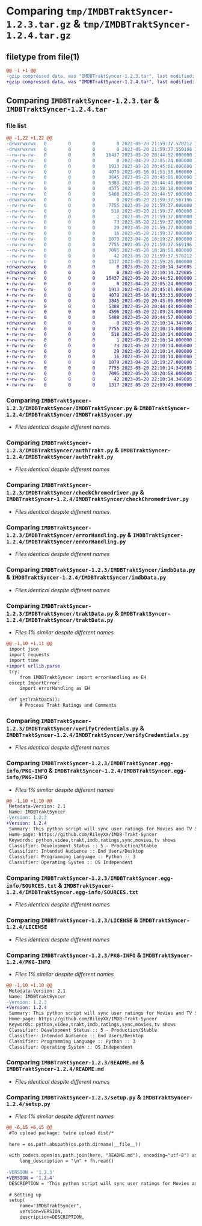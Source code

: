 # Comparing `tmp/IMDBTraktSyncer-1.2.3.tar.gz` & `tmp/IMDBTraktSyncer-1.2.4.tar.gz`

## filetype from file(1)

```diff
@@ -1 +1 @@
-gzip compressed data, was "IMDBTraktSyncer-1.2.3.tar", last modified: Sat May 20 21:59:37 2023, max compression
+gzip compressed data, was "IMDBTraktSyncer-1.2.4.tar", last modified: Sat May 20 22:10:14 2023, max compression
```

## Comparing `IMDBTraktSyncer-1.2.3.tar` & `IMDBTraktSyncer-1.2.4.tar`

### file list

```diff
@@ -1,22 +1,22 @@
-drwxrwxrwx   0        0        0        0 2023-05-20 21:59:37.570212 IMDBTraktSyncer-1.2.3/
-drwxrwxrwx   0        0        0        0 2023-05-20 21:59:37.550198 IMDBTraktSyncer-1.2.3/IMDBTraktSyncer/
--rw-rw-rw-   0        0        0    16437 2023-05-20 20:44:52.000000 IMDBTraktSyncer-1.2.3/IMDBTraktSyncer/IMDBTraktSyncer.py
--rw-rw-rw-   0        0        0        0 2023-04-29 22:05:24.000000 IMDBTraktSyncer-1.2.3/IMDBTraktSyncer/__init__.py
--rw-rw-rw-   0        0        0     1913 2023-05-20 20:45:01.000000 IMDBTraktSyncer-1.2.3/IMDBTraktSyncer/authTrakt.py
--rw-rw-rw-   0        0        0     4079 2023-05-16 01:53:33.000000 IMDBTraktSyncer-1.2.3/IMDBTraktSyncer/checkChromedriver.py
--rw-rw-rw-   0        0        0     3845 2023-05-20 20:45:06.000000 IMDBTraktSyncer-1.2.3/IMDBTraktSyncer/errorHandling.py
--rw-rw-rw-   0        0        0     5388 2023-05-20 20:44:48.000000 IMDBTraktSyncer-1.2.3/IMDBTraktSyncer/imdbData.py
--rw-rw-rw-   0        0        0     4575 2023-05-20 21:58:18.000000 IMDBTraktSyncer-1.2.3/IMDBTraktSyncer/traktData.py
--rw-rw-rw-   0        0        0     5488 2023-05-20 20:44:57.000000 IMDBTraktSyncer-1.2.3/IMDBTraktSyncer/verifyCredentials.py
-drwxrwxrwx   0        0        0        0 2023-05-20 21:59:37.567196 IMDBTraktSyncer-1.2.3/IMDBTraktSyncer.egg-info/
--rw-rw-rw-   0        0        0     7755 2023-05-20 21:59:37.000000 IMDBTraktSyncer-1.2.3/IMDBTraktSyncer.egg-info/PKG-INFO
--rw-rw-rw-   0        0        0      518 2023-05-20 21:59:37.000000 IMDBTraktSyncer-1.2.3/IMDBTraktSyncer.egg-info/SOURCES.txt
--rw-rw-rw-   0        0        0        1 2023-05-20 21:59:37.000000 IMDBTraktSyncer-1.2.3/IMDBTraktSyncer.egg-info/dependency_links.txt
--rw-rw-rw-   0        0        0       73 2023-05-20 21:59:37.000000 IMDBTraktSyncer-1.2.3/IMDBTraktSyncer.egg-info/entry_points.txt
--rw-rw-rw-   0        0        0       29 2023-05-20 21:59:37.000000 IMDBTraktSyncer-1.2.3/IMDBTraktSyncer.egg-info/requires.txt
--rw-rw-rw-   0        0        0       16 2023-05-20 21:59:37.000000 IMDBTraktSyncer-1.2.3/IMDBTraktSyncer.egg-info/top_level.txt
--rw-rw-rw-   0        0        0     1079 2023-04-26 18:19:27.000000 IMDBTraktSyncer-1.2.3/LICENSE
--rw-rw-rw-   0        0        0     7755 2023-05-20 21:59:37.569196 IMDBTraktSyncer-1.2.3/PKG-INFO
--rw-rw-rw-   0        0        0     7095 2023-05-20 18:20:58.000000 IMDBTraktSyncer-1.2.3/README.md
--rw-rw-rw-   0        0        0       42 2023-05-20 21:59:37.570212 IMDBTraktSyncer-1.2.3/setup.cfg
--rw-rw-rw-   0        0        0     1317 2023-05-20 21:59:26.000000 IMDBTraktSyncer-1.2.3/setup.py
+drwxrwxrwx   0        0        0        0 2023-05-20 22:10:14.349085 IMDBTraktSyncer-1.2.4/
+drwxrwxrwx   0        0        0        0 2023-05-20 22:10:14.329085 IMDBTraktSyncer-1.2.4/IMDBTraktSyncer/
+-rw-rw-rw-   0        0        0    16437 2023-05-20 20:44:52.000000 IMDBTraktSyncer-1.2.4/IMDBTraktSyncer/IMDBTraktSyncer.py
+-rw-rw-rw-   0        0        0        0 2023-04-29 22:05:24.000000 IMDBTraktSyncer-1.2.4/IMDBTraktSyncer/__init__.py
+-rw-rw-rw-   0        0        0     1913 2023-05-20 20:45:01.000000 IMDBTraktSyncer-1.2.4/IMDBTraktSyncer/authTrakt.py
+-rw-rw-rw-   0        0        0     4079 2023-05-16 01:53:33.000000 IMDBTraktSyncer-1.2.4/IMDBTraktSyncer/checkChromedriver.py
+-rw-rw-rw-   0        0        0     3845 2023-05-20 20:45:06.000000 IMDBTraktSyncer-1.2.4/IMDBTraktSyncer/errorHandling.py
+-rw-rw-rw-   0        0        0     5388 2023-05-20 20:44:48.000000 IMDBTraktSyncer-1.2.4/IMDBTraktSyncer/imdbData.py
+-rw-rw-rw-   0        0        0     4596 2023-05-20 22:09:24.000000 IMDBTraktSyncer-1.2.4/IMDBTraktSyncer/traktData.py
+-rw-rw-rw-   0        0        0     5488 2023-05-20 20:44:57.000000 IMDBTraktSyncer-1.2.4/IMDBTraktSyncer/verifyCredentials.py
+drwxrwxrwx   0        0        0        0 2023-05-20 22:10:14.347086 IMDBTraktSyncer-1.2.4/IMDBTraktSyncer.egg-info/
+-rw-rw-rw-   0        0        0     7755 2023-05-20 22:10:14.000000 IMDBTraktSyncer-1.2.4/IMDBTraktSyncer.egg-info/PKG-INFO
+-rw-rw-rw-   0        0        0      518 2023-05-20 22:10:14.000000 IMDBTraktSyncer-1.2.4/IMDBTraktSyncer.egg-info/SOURCES.txt
+-rw-rw-rw-   0        0        0        1 2023-05-20 22:10:14.000000 IMDBTraktSyncer-1.2.4/IMDBTraktSyncer.egg-info/dependency_links.txt
+-rw-rw-rw-   0        0        0       73 2023-05-20 22:10:14.000000 IMDBTraktSyncer-1.2.4/IMDBTraktSyncer.egg-info/entry_points.txt
+-rw-rw-rw-   0        0        0       29 2023-05-20 22:10:14.000000 IMDBTraktSyncer-1.2.4/IMDBTraktSyncer.egg-info/requires.txt
+-rw-rw-rw-   0        0        0       16 2023-05-20 22:10:14.000000 IMDBTraktSyncer-1.2.4/IMDBTraktSyncer.egg-info/top_level.txt
+-rw-rw-rw-   0        0        0     1079 2023-04-26 18:19:27.000000 IMDBTraktSyncer-1.2.4/LICENSE
+-rw-rw-rw-   0        0        0     7755 2023-05-20 22:10:14.349085 IMDBTraktSyncer-1.2.4/PKG-INFO
+-rw-rw-rw-   0        0        0     7095 2023-05-20 18:20:58.000000 IMDBTraktSyncer-1.2.4/README.md
+-rw-rw-rw-   0        0        0       42 2023-05-20 22:10:14.349085 IMDBTraktSyncer-1.2.4/setup.cfg
+-rw-rw-rw-   0        0        0     1317 2023-05-20 22:09:49.000000 IMDBTraktSyncer-1.2.4/setup.py
```

### Comparing `IMDBTraktSyncer-1.2.3/IMDBTraktSyncer/IMDBTraktSyncer.py` & `IMDBTraktSyncer-1.2.4/IMDBTraktSyncer/IMDBTraktSyncer.py`

 * *Files identical despite different names*

### Comparing `IMDBTraktSyncer-1.2.3/IMDBTraktSyncer/authTrakt.py` & `IMDBTraktSyncer-1.2.4/IMDBTraktSyncer/authTrakt.py`

 * *Files identical despite different names*

### Comparing `IMDBTraktSyncer-1.2.3/IMDBTraktSyncer/checkChromedriver.py` & `IMDBTraktSyncer-1.2.4/IMDBTraktSyncer/checkChromedriver.py`

 * *Files identical despite different names*

### Comparing `IMDBTraktSyncer-1.2.3/IMDBTraktSyncer/errorHandling.py` & `IMDBTraktSyncer-1.2.4/IMDBTraktSyncer/errorHandling.py`

 * *Files identical despite different names*

### Comparing `IMDBTraktSyncer-1.2.3/IMDBTraktSyncer/imdbData.py` & `IMDBTraktSyncer-1.2.4/IMDBTraktSyncer/imdbData.py`

 * *Files identical despite different names*

### Comparing `IMDBTraktSyncer-1.2.3/IMDBTraktSyncer/traktData.py` & `IMDBTraktSyncer-1.2.4/IMDBTraktSyncer/traktData.py`

 * *Files 1% similar despite different names*

```diff
@@ -1,10 +1,11 @@
 import json
 import requests
 import time
+import urllib.parse
 try:
     from IMDBTraktSyncer import errorHandling as EH
 except ImportError:
     import errorHandling as EH
 
 def getTraktData():
     # Process Trakt Ratings and Comments
```

### Comparing `IMDBTraktSyncer-1.2.3/IMDBTraktSyncer/verifyCredentials.py` & `IMDBTraktSyncer-1.2.4/IMDBTraktSyncer/verifyCredentials.py`

 * *Files identical despite different names*

### Comparing `IMDBTraktSyncer-1.2.3/IMDBTraktSyncer.egg-info/PKG-INFO` & `IMDBTraktSyncer-1.2.4/IMDBTraktSyncer.egg-info/PKG-INFO`

 * *Files 1% similar despite different names*

```diff
@@ -1,10 +1,10 @@
 Metadata-Version: 2.1
 Name: IMDBTraktSyncer
-Version: 1.2.3
+Version: 1.2.4
 Summary: This python script will sync user ratings for Movies and TV Shows both ways between Trakt and IMDB.
 Home-page: https://github.com/RileyXX/IMDB-Trakt-Syncer
 Keywords: python,video,trakt,imdb,ratings,sync,movies,tv shows
 Classifier: Development Status :: 5 - Production/Stable
 Classifier: Intended Audience :: End Users/Desktop
 Classifier: Programming Language :: Python :: 3
 Classifier: Operating System :: OS Independent
```

### Comparing `IMDBTraktSyncer-1.2.3/IMDBTraktSyncer.egg-info/SOURCES.txt` & `IMDBTraktSyncer-1.2.4/IMDBTraktSyncer.egg-info/SOURCES.txt`

 * *Files identical despite different names*

### Comparing `IMDBTraktSyncer-1.2.3/LICENSE` & `IMDBTraktSyncer-1.2.4/LICENSE`

 * *Files identical despite different names*

### Comparing `IMDBTraktSyncer-1.2.3/PKG-INFO` & `IMDBTraktSyncer-1.2.4/PKG-INFO`

 * *Files 1% similar despite different names*

```diff
@@ -1,10 +1,10 @@
 Metadata-Version: 2.1
 Name: IMDBTraktSyncer
-Version: 1.2.3
+Version: 1.2.4
 Summary: This python script will sync user ratings for Movies and TV Shows both ways between Trakt and IMDB.
 Home-page: https://github.com/RileyXX/IMDB-Trakt-Syncer
 Keywords: python,video,trakt,imdb,ratings,sync,movies,tv shows
 Classifier: Development Status :: 5 - Production/Stable
 Classifier: Intended Audience :: End Users/Desktop
 Classifier: Programming Language :: Python :: 3
 Classifier: Operating System :: OS Independent
```

### Comparing `IMDBTraktSyncer-1.2.3/README.md` & `IMDBTraktSyncer-1.2.4/README.md`

 * *Files identical despite different names*

### Comparing `IMDBTraktSyncer-1.2.3/setup.py` & `IMDBTraktSyncer-1.2.4/setup.py`

 * *Files 1% similar despite different names*

```diff
@@ -6,15 +6,15 @@
 #To upload package: twine upload dist/*
 
 here = os.path.abspath(os.path.dirname(__file__))
 
 with codecs.open(os.path.join(here, "README.md"), encoding="utf-8") as fh:
     long_description = "\n" + fh.read()
 
-VERSION = '1.2.3'
+VERSION = '1.2.4'
 DESCRIPTION = 'This python script will sync user ratings for Movies and TV Shows both ways between Trakt and IMDB.'
 
 # Setting up
 setup(
     name="IMDBTraktSyncer",
     version=VERSION,
     description=DESCRIPTION,
```

